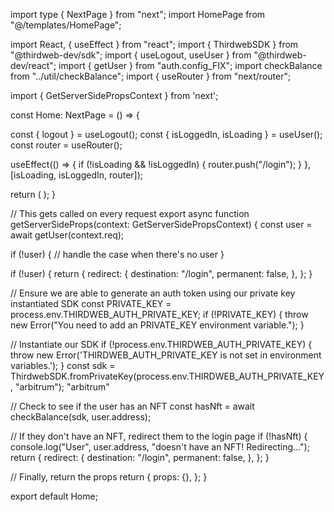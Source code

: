 import type { NextPage } from "next";
import HomePage from "@/templates/HomePage";

import React, { useEffect } from "react";
import { ThirdwebSDK } from "@thirdweb-dev/sdk";
import { useLogout, useUser } from "@thirdweb-dev/react";
import { getUser } from "auth.config_FIX";
import checkBalance from "../util/checkBalance";
import { useRouter } from "next/router";

import { GetServerSidePropsContext } from 'next';

const Home: NextPage = () => {
    
  const { logout } = useLogout();
  const { isLoggedIn, isLoading } = useUser();
  const router = useRouter();

  useEffect(() => {
    if (!isLoading && !isLoggedIn) {
      router.push("/login");
    }
  }, [isLoading, isLoggedIn, router]);

  return (
    <HomePage />
  );
}

// This gets called on every request
export async function getServerSideProps(context: GetServerSidePropsContext) {
  const user = await getUser(context.req);

  if (!user) {
    // handle the case when there's no user
  }

  if (!user) {
    return {
      redirect: {
        destination: "/login",
        permanent: false,
      },
    };
  }

  // Ensure we are able to generate an auth token using our private key instantiated SDK
  const PRIVATE_KEY = process.env.THIRDWEB_AUTH_PRIVATE_KEY;
  if (!PRIVATE_KEY) {
    throw new Error("You need to add an PRIVATE_KEY environment variable.");
  }

  // Instantiate our SDK
  if (!process.env.THIRDWEB_AUTH_PRIVATE_KEY) {
    throw new Error('THIRDWEB_AUTH_PRIVATE_KEY is not set in environment variables.');
}
const sdk = ThirdwebSDK.fromPrivateKey(process.env.THIRDWEB_AUTH_PRIVATE_KEY, "arbitrum");
    "arbitrum"


  // Check to see if the user has an NFT
  const hasNft = await checkBalance(sdk, user.address);

  // If they don't have an NFT, redirect them to the login page
  if (!hasNft) {
    console.log("User", user.address, "doesn't have an NFT! Redirecting...");
    return {
      redirect: {
        destination: "/login",
        permanent: false,
      },
    };
  }

  // Finally, return the props
  return {
    props: {},
  };
}

export default Home;
